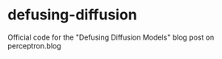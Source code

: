 # defusing-diffusion
Official code for the "Defusing Diffusion Models" blog post on perceptron.blog
